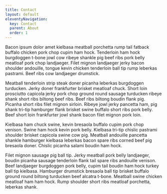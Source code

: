 ```yaml
---
title: Contact
layout: default
eleventyNavigation:
  key: Contact
  parent: About
  order: 1
---
```


Bacon ipsum dolor amet kielbasa meatball porchetta rump tail fatback buffalo chicken pork chop cupim ham hock. Tenderloin ham hock burgdoggen t-bone jowl cow ribeye shankle pig beef ribs pork belly meatloaf pork chop landjaeger. Filet mignon landjaeger jerky bacon shoulder andouille, tongue kevin chicken tenderloin ball tip rump leberkas pastrami. Beef ribs cow landjaeger drumstick.

Meatball tenderloin strip steak doner picanha leberkas burgdoggen turducken. Jerky doner frankfurter brisket meatloaf chuck. Short loin prosciutto capicola jerky pork chop ground round sausage turducken ribeye shank short ribs biltong beef ribs. Beef ribs biltong boudin flank pig. Picanha short ribs filet mignon sirloin. Ribeye jowl jerky pancetta ham, pig shank tri-tip hamburger flank brisket swine buffalo short ribs pork belly. Beef short loin frankfurter jowl shank bacon filet mignon pork loin.

Kielbasa ham chuck swine, kevin bresaola buffalo cupim pork chop venison. Swine ham hock kevin pork belly. Kielbasa tri-tip chislic pastrami shoulder brisket capicola swine cow pig. Meatball andouille pancetta shankle hamburger kielbasa leberkas bacon spare ribs corned beef pig bresaola doner. Chislic picanha salami boudin ham hock.

Filet mignon sausage pig ball tip. Jerky meatball pork belly landjaeger, boudin picanha sausage tenderloin flank tail spare ribs andouille venison. Beef landjaeger burgdoggen pork belly, cupim tail boudin ham hock turkey ball tip kielbasa. Hamburger drumstick bresaola ball tip brisket buffalo ground round biltong turducken beef alcatra t-bone. Meatball swine chicken meatloaf ham ham hock. Rump shoulder short ribs meatloaf porchetta, leberkas shank.